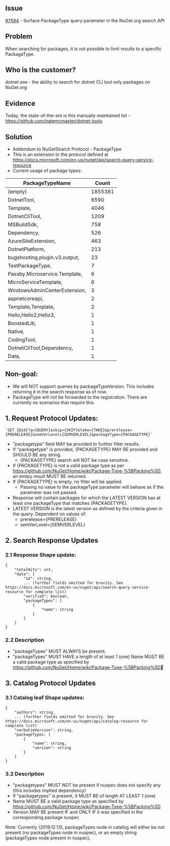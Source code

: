 ## Issue
[#7594](https://github.com/NuGet/NuGetGallery/issues/7594) - Surface PackageType query parameter in the NuGet.org search API

## Problem
When searching for packages, it is not possible to limit results to a specific PackageType.

## Who is the customer?
dotnet.exe - the ability to search for dotnet CLI tool only packages on NuGet.org

## Evidence
Today, the state-of-the-are is this manually maintained list - https://github.com/natemcmaster/dotnet-tools

## Solution
* Addendum to NuGetSearch Protocol - PackageType
* This is an extension to the protocol defined at https://docs.microsoft.com/en-us/nuget/api/search-query-service-resource
* Current usage of package types:

| PackageTypeName               | Count   |
|-------------------------------|---------|
| (empty)                       | 1855381 |
| DotnetTool,                   | 6590    |
| Template,                     | 4046    |
| DotnetCliTool,                | 1209    |
| MSBuildSdk,                   | 758     |
| Dependency,                   | 526     |
| AzureSiteExtension,           | 463     |
| DotnetPlatform,               | 213     |
| bugshooting.plugin.v3.output, | 23      |
| TestPackageType,              | 7       |
| Passby.Microservice.Template, | 6       |
| MicroServiceTemplate,         | 6       |
| WindowsAdminCenterExtension,  | 3       |
| aspnetcoreapi,                | 2       |
| Template,Template,            | 2       |
| Hello,Hello2,Hello3,          | 1       |
| BoostedLib,                   | 1       |
| Native,                       | 1       |
| CodingTool,                   | 1       |
| DotnetCliTool,Dependency,     | 1       |
| Data,                         | 1       |
		

## Non-goal:
* We will NOT support queries by packageTypeVersion. This includes returning it in the search response as of now.
* PackageType will not be forwarded to the registration. There are currently no scenarios that require this.

## 1. Request Protocol Updates:

	`GET {@id}?q={QUERY}&skip={SKIP}&take={TAKE}&prerelease={PRERELEASE}&semVerLevel={SEMVERLEVEL}&packageType={PACKAGETYPE}`

  * "packagetype" field MAY be provided to further filter results.
  * If "packagetype" is provided, {PACKAGETYPE} MAY BE provided and SHOULD BE any string.
    * {PACKAGETYPE} search will NOT be case sensitive.
  * If {PACKAGETYPE} is not a valid package type as per https://github.com/NuGet/Home/wiki/Package-Type-%5BPacking%5D, an emtpy result MUST BE returned.
  * If {PACKAGETYPE} is empty, no filter will be applied.
    * Passing no value to the packageType parameter will behave as if the parameter was not passed.
  * Response will contain packages for which the LATEST VERSION has at least one packageType that matches {PACKAGETYPE}.
  * LATEST VERSION is the latest version as defined by the criteria given in the query. Dependent on values of:
	* prerelease={PRERELEASE}
	* semVerLevel={SEMVERLEVEL}

## 2. Search Response Updates
### 2.1 Response Shape update:

	{
		"totalHits": int,
		"data": [
			"id": string,
			... (further fields omitted for brevity. See https://docs.microsoft.com/en-us/nuget/api/search-query-service-resource for complete list)
			"verified": boolean,
			"packageTypes": [
				{
					"name": string
				}
			]
		]
	}


### 2.2 Description
* "packageTypes" MUST ALWAYS be present.
* "packageTypes" MUST HAVE a length of at least 1 (one)
	Name MUST BE a valid package type as specified by https://github.com/NuGet/Home/wiki/Package-Type-%5BPacking%5D

## 3. Catalog Protocol Updates
### 3.1 Catalog leaf Shape updates:

	{
		"authors": string,
		... (further fields omitted for brevity. See https://docs.microsoft.com/en-us/nuget/api/catalog-resource for complete list)
		"verbatimVersion": string,
		"packageTypes: [
			{
				"name": string,
				"version": string
			}
		]
	}


### 3.2 Description
* "packagetypes" MUST NOT be present if nuspec does not specify any (this includes implied dependency)
* If "packagetypes" is present, it MUST BE of length AT LEAST 1 (one)
* Name MUST BE a valid package type as specified by https://github.com/NuGet/Home/wiki/Package-Type-%5BPacking%5D
* Version MAY BE present IF and ONLY IF it was specified in the corresponding package nuspec
	
Note: Currently (2019.12.13), packageTypes node in catalog will either be not present (no packageTypes node in nuspec), or an empty string (packageTypes node present in nuspec).
